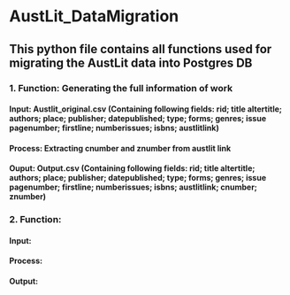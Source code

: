 # AustLit_DataMigration

## This python file contains all functions used for migrating the AustLit data into Postgres DB

### 1. Function: Generating the full information of work 
#### Input: Austlit_original.csv (Containing following fields: rid; title	altertitle; authors; place; publisher; datepublished; type; forms; genres; issue pagenumber; firstline; numberissues; isbns; austlitlink)
#### Process: Extracting cnumber and znumber from austlit link 
#### Ouput: Output.csv (Containing following fields: rid; title	altertitle; authors; place; publisher; datepublished; type; forms; genres; issue pagenumber; firstline; numberissues; isbns; austlitlink; cnumber; znumber)

### 2. Function:
#### Input:
#### Process:
#### Output: 
